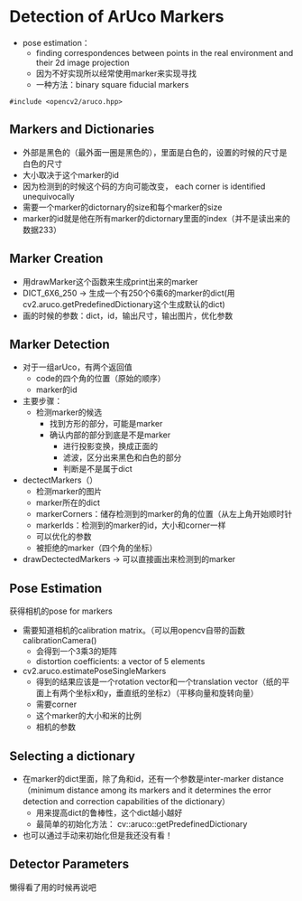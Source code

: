 # Detection of ArUco Markers
* pose estimation：
	* finding correspondences between points in the real environment and their 2d image projection
	* 因为不好实现所以经常使用marker来实现寻找
	* 一种方法：binary square fiducial markers
```
#include <opencv2/aruco.hpp>
```

## Markers and Dictionaries
* 外部是黑色的（最外面一圈是黑色的），里面是白色的，设置的时候的尺寸是白色的尺寸
* 大小取决于这个marker的id
* 因为检测到的时候这个码的方向可能改变， each corner is identified unequivocally
* 需要一个marker的dictornary的size和每个marker的size
* marker的id就是他在所有marker的dictornary里面的index（并不是读出来的数据233）

## Marker Creation
* 用drawMarker这个函数来生成print出来的marker
* DICT_6X6_250 -> 生成一个有250个6乘6的marker的dict(用cv2.aruco.getPredefinedDictionary这个生成默认的dict)
* 画的时候的参数：dict，id，输出尺寸，输出图片，优化参数

## Marker Detection
* 对于一组arUco，有两个返回值
	* code的四个角的位置（原始的顺序）
	* marker的id
* 主要步骤：
	* 检测marker的候选
		* 找到方形的部分，可能是marker
		* 确认内部的部分到底是不是marker
			* 进行投影变换，换成正面的
			* 滤波，区分出来黑色和白色的部分
			* 判断是不是属于dict
* dectectMarkers（）
	* 检测marker的图片
	* marker所在的dict
	* markerCorners：储存检测到的marker的角的位置（从左上角开始顺时针
	* markerIds：检测到的marker的id，大小和corner一样
	* 可以优化的参数
	* 被拒绝的marker（四个角的坐标）
* drawDectectedMarkers -> 可以直接画出来检测到的marker

## Pose Estimation
获得相机的pose for markers
* 需要知道相机的calibration matrix。（可以用opencv自带的函数calibrationCamera()
	* 会得到一个3乘3的矩阵
	* distortion coefficients: a vector of 5 elements
* cv2.aruco.estimatePoseSingleMarkers
	* 得到的结果应该是一个rotation vector和一个translation vector（纸的平面上有两个坐标x和y，垂直纸的坐标z）（平移向量和旋转向量）
	* 需要corner
	* 这个marker的大小和米的比例
	* 相机的参数

## Selecting a dictionary
* 在marker的dict里面，除了角和id，还有一个参数是inter-marker distance（minimum distance among its markers and it determines the error detection and correction capabilities of the dictionary）
	* 用来提高dict的鲁棒性，这个dict越小越好
	* 最简单的初始化方法： cv::aruco::getPredefinedDictionary
* 也可以通过手动来初始化但是我还没有看！

## Detector Parameters
懒得看了用的时候再说吧